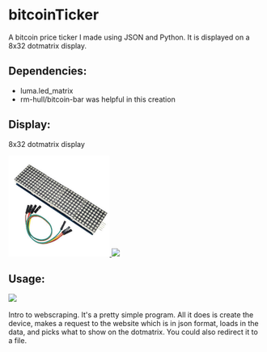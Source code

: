 # bitcoinTicker

A bitcoin price ticker I made using JSON and Python. It is displayed on a 8x32 dotmatrix display.

## Dependencies: 

* luma.led_matrix
* rm-hull/bitcoin-bar was helpful in this creation

## Display: 

8x32 dotmatrix display
<p>
  <a name="top" href="https://github.com/nolimitcarter/bitcoinTicker">
    <img height="200px" width="200px" src="pics/dotmatrix.jpg">
    <img src="https://www.reddit.com/r/raspberry_pi/comments/i0cyoz/im_sure_someone_has_done_something_similar_to/">
  </a>
</p>

## Usage:

![](https://www.reddit.com/r/raspberry_pi/comments/i0cyoz/im_sure_someone_has_done_something_similar_to/?utm_source=share&utm_medium=web2x)

Intro to webscraping. It's a pretty simple program. All it does is create the device, makes a request to the website which is in json format, loads in the data, and picks what to show on the dotmatrix. You could also redirect it to a file.
